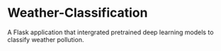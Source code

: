 # Weather-Classification
A Flask application that intergrated pretrained deep learning models to classify weather pollution.
